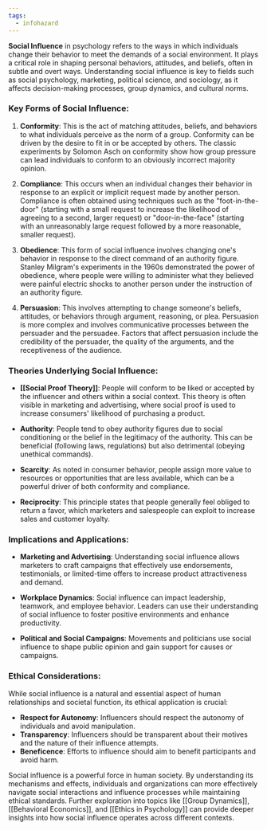 ```yaml
---
tags:
  - infohazard
---
```


**Social Influence** in psychology refers to the ways in which individuals change their behavior to meet the demands of a social environment. It plays a critical role in shaping personal behaviors, attitudes, and beliefs, often in subtle and overt ways. Understanding social influence is key to fields such as social psychology, marketing, political science, and sociology, as it affects decision-making processes, group dynamics, and cultural norms.

### Key Forms of Social Influence:

1. **Conformity**: This is the act of matching attitudes, beliefs, and behaviors to what individuals perceive as the norm of a group. Conformity can be driven by the desire to fit in or be accepted by others. The classic experiments by Solomon Asch on conformity show how group pressure can lead individuals to conform to an obviously incorrect majority opinion.

2. **Compliance**: This occurs when an individual changes their behavior in response to an explicit or implicit request made by another person. Compliance is often obtained using techniques such as the "foot-in-the-door" (starting with a small request to increase the likelihood of agreeing to a second, larger request) or "door-in-the-face" (starting with an unreasonably large request followed by a more reasonable, smaller request).

3. **Obedience**: This form of social influence involves changing one's behavior in response to the direct command of an authority figure. Stanley Milgram's experiments in the 1960s demonstrated the power of obedience, where people were willing to administer what they believed were painful electric shocks to another person under the instruction of an authority figure.

4. **Persuasion**: This involves attempting to change someone's beliefs, attitudes, or behaviors through argument, reasoning, or plea. Persuasion is more complex and involves communicative processes between the persuader and the persuadee. Factors that affect persuasion include the credibility of the persuader, the quality of the arguments, and the receptiveness of the audience.

### Theories Underlying Social Influence:

- **[[Social Proof Theory]]**: People will conform to be liked or accepted by the influencer and others within a social context. This theory is often visible in marketing and advertising, where social proof is used to increase consumers' likelihood of purchasing a product.

- **Authority**: People tend to obey authority figures due to social conditioning or the belief in the legitimacy of the authority. This can be beneficial (following laws, regulations) but also detrimental (obeying unethical commands).

- **Scarcity**: As noted in consumer behavior, people assign more value to resources or opportunities that are less available, which can be a powerful driver of both conformity and compliance.

- **Reciprocity**: This principle states that people generally feel obliged to return a favor, which marketers and salespeople can exploit to increase sales and customer loyalty.

### Implications and Applications:

- **Marketing and Advertising**: Understanding social influence allows marketers to craft campaigns that effectively use endorsements, testimonials, or limited-time offers to increase product attractiveness and demand.

- **Workplace Dynamics**: Social influence can impact leadership, teamwork, and employee behavior. Leaders can use their understanding of social influence to foster positive environments and enhance productivity.

- **Political and Social Campaigns**: Movements and politicians use social influence to shape public opinion and gain support for causes or campaigns.

### Ethical Considerations:

While social influence is a natural and essential aspect of human relationships and societal function, its ethical application is crucial:
- **Respect for Autonomy**: Influencers should respect the autonomy of individuals and avoid manipulation.
- **Transparency**: Influencers should be transparent about their motives and the nature of their influence attempts.
- **Beneficence**: Efforts to influence should aim to benefit participants and avoid harm.

Social influence is a powerful force in human society. By understanding its mechanisms and effects, individuals and organizations can more effectively navigate social interactions and influence processes while maintaining ethical standards. Further exploration into topics like [[Group Dynamics]], [[Behavioral Economics]], and [[Ethics in Psychology]] can provide deeper insights into how social influence operates across different contexts.